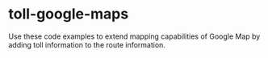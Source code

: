 # toll-google-maps
Use these code examples to extend mapping capabilities of Google Map by adding toll information to the route information.
